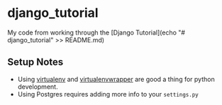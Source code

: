 # django_tutorial

My code from working through the [Django Tutorial](echo "# django_tutorial" >> README.md)

## Setup Notes
- Using [virtualenv](#) and [virtualenvwrapper](#) are good a thing for python development.
- Using Postgres requires adding more info to your `settings.py`
